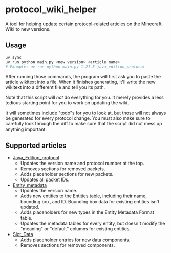 # protocol_wiki_helper

A tool for helping update certain protocol-related articles on the Minecraft Wiki to new versions. 

## Usage

```sh
uv sync
uv run python main.py <new version> <article name>
# Example: uv run python main.py 1.21.5 java_edition_protocol
```

After running those commands, the program will first ask you to paste the article wikitext into a file.
When it finishes generating, it'll write the new wikitext into a different file and tell you its path.

Note that this script will *not* do everything for you.
It merely provides a less tedious starting point for you to work on updating the wiki.

It will sometimes include "todo"s for you to look at, but those will not always be generated for every protocol change.
You must also make sure to carefully look through the diff to make sure that the script did not mess up anything important.

## Supported articles

- [Java_Edition_protocol](https://minecraft.wiki/w/Java_Edition_protocol)
  - Updates the version name and protocol number at the top.
  - Removes sections for removed packets.
  - Adds placeholder sections for new packets.
  - Updates all packet IDs.
- [Entity_metadata](https://minecraft.wiki/w/Minecraft_Wiki:Projects/wiki.vg_merge/Entity_metadata)
  - Updates the version name.
  - Adds new entities to the Entities table, including their name, bounding box, and ID. Bounding box data for existing entities isn't updated.
  - Adds placeholders for new types in the Entity Metadata Format table.
  - Updates the metadata tables for every entity, but doesn't modify the "meaning" or "default" columns for existing entities.
- [Slot_Data](https://minecraft.wiki/w/Minecraft_Wiki:Projects/wiki.vg_merge/Slot_Data)
  - Adds placeholder entries for new data components.
  - Removes sections for removed components.

